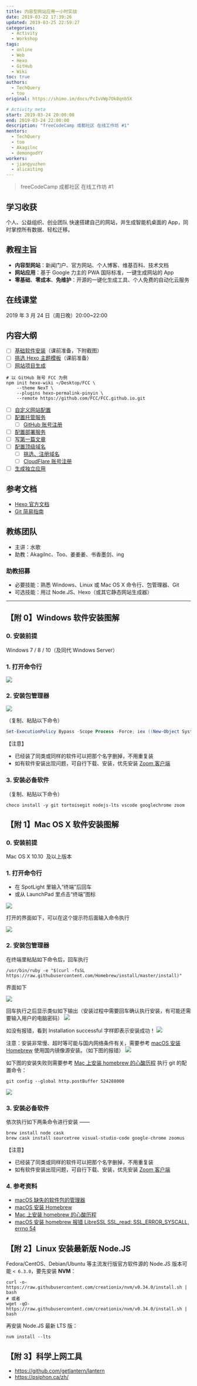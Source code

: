 ```yaml
---
title: 内容型网站应用一小时实战
date: 2019-03-22 17:39:26
updated: 2019-03-25 22:59:27
categories:
  - Activity
  - Workshop
tags:
  - online
  - Web
  - Hexo
  - GitHub
  - Wiki
toc: true
authors:
  - TechQuery
  - too
original: https://shimo.im/docs/PcIvVWp7Ok8qnb5X

# Activity meta
start: 2019-03-24 20:00:00
end: 2019-03-24 22:00:00
description: "freeCodeCamp 成都社区 在线工作坊 #1"
mentors:
  - TechQuery
  - too
  - Akagilnc
  - demongodYY
workers:
  - jiangyuzhen
  - alicaiting
---
```


> freeCodeCamp 成都社区 在线工作坊 #1

## 学习收获

个人、公益组织、创业团队 快速搭建自己的网站，并生成智能机桌面的 App，同时掌控所有数据、轻松迁移。

## 教程主旨

- **内容型网站**：新闻门户、官方网站、个人博客、维基百科、技术文档
- **网站应用**：基于 Google 力主的 PWA 国际标准，一键生成网站的 App
- **零基础**、**零成本**、**免维护**：开源的一键化生成工具、个人免费的自动化云服务

<!-- More -->

## 在线课堂

2019 年 3 月 24 日（周日晚）20:00~22:00

## 内容大纲

- [ ] [基础软件安装](https://tech-query.me/development/coder-start-kit/)（课前准备，下附截图）
- [ ] [挑选 Hexo 主题模板](https://hexo.io/themes/)（课前准备）
- [ ] [网站项目生成](https://tech-query.me/development/wiki-on-git/)

```shell
# 以 GitHub 账号 FCC 为例
npm init hexo-wiki ~/Desktop/FCC \
    --theme NexT \
    --plugins hexo-permalink-pinyin \
    --remote https://github.com/FCC/FCC.github.io.git
```

- [ ] [自定义网站配置](https://hexo.io/zh-cn/docs/configuration)
- [ ] [配置托管服务](https://pages.github.com/)
  - [ ] [GitHub 账号注册](https://github.com/join/)
- [ ] [配置部署服务](https://tech-query.me/development/hello-hexo-travis/)
- [ ] [写第一篇文章](https://hexo.io/zh-cn/docs/front-matter)
- [ ] [配置顶级域名](https://tech-query.me/development/free-web-site/)
  - [ ] [挑选、注册域名](https://www.freenom.com/zh/index.html)
  - [ ] [CloudFlare 账号注册](https://dash.cloudflare.com/sign-up)
- [ ] [生成独立应用](https://github.com/lavas-project/hexo-pwa)

## 参考文档

- [Hexo 官方文档](https://hexo.io/zh-cn/docs/)
- [Git 简易指南](http://www.bootcss.com/p/git-guide/)

## 教练团队

- 主讲：水歌
- 助教：Akagilnc、Too、姜姜姜、书香墨剑、ing

### 助教招募

- 必要技能：熟悉 Windows、Linux 或 Mac OS X 命令行、包管理器、Git
- 可选技能：用过 Node.JS、Hexo（或其它静态网站生成器）

---

## 【附 0】Windows 软件安装图解

### 0. 安装前提

Windows 7 / 8 / 10（及同代 Windows Server）

### 1. 打开命令行

![](PowerShell-0.png)

### 2. 安装包管理器

![](PowerShell-1.png)

（复制、粘贴以下命令）

```powershell
Set-ExecutionPolicy Bypass -Scope Process -Force; iex ((New-Object System.Net.WebClient).DownloadString('https://chocolatey.org/install.ps1'))
```

【注意】

- 已经装了同类或同样的软件可以把那个名字删掉，不用重复装
- 如有软件安装出现问题，可自行下载、安装，优先安装 [Zoom 客户端](https://zoom.us/download#client_4meeting)

### 3. 安装必备软件

（复制、粘贴以下命令）

```shell
choco install -y git tortoisegit nodejs-lts vscode googlechrome zoom
```

## 【附 1】Mac OS X 软件安装图解

### 0. 安装前提

Mac OS X 10.10  及以上版本

### 1. 打开命令行

- 在 SpotLight 里输入“终端”后回车
- 或从 LaunchPad 里点击“终端”图标

![](terminal.png)

打开的界面如下，可以在这个提示符后面输入命令执行

![](terminal-console.png)

### 2. 安装包管理器

在终端里粘贴如下命令后，回车执行

```shell
/usr/bin/ruby -e "$(curl -fsSL https://raw.githubusercontent.com/Homebrew/install/master/install)"
```

界面如下

![](brew-install.png)

回车执行之后显示类似如下输出（安装过程中需要回车确认执行安装，有可能还需要输入用户的电脑密码）
![](brew-install-confirm.png)

如没有报错，看到 Installation successful 字样即表示安装成功！
![](console-succes.png)

注意：安装非常慢、超时等可能与国内网络条件有关，需要参考 [macOS 安装 Homebrew](https://blog.csdn.net/zzq900503/article/details/80404314) 使用国内镜像源安装。（如下图的报错）
![](brew-error2.png)

如下图的安装失败则需要参考 [Mac 上安装 homebrew 的心酸历程](https://blog.csdn.net/sinat_41756672/article/details/80534031) 执行 git 的配置命令：

```shell
git config --global http.postBuffer 524288000
```

![](brew-error2.png)

### 3. 安装必备软件

依次执行如下两条命令进行安装 ——

```shell
brew install node cask
brew cask install sourcetree visual-studio-code google-chrome zoomus
```

【注意】

- 已经装了同类或同样的软件可以把那个名字删掉，不用重复装
- 如有软件安装出现问题，可自行下载、安装，优先安装 [Zoom 客户端](https://zoom.us/download#client_4meeting)

### 4. 参考资料

- [macOS 缺失的软件包的管理器](https://brew.sh/index_zh-cn)
- [macOS 安装 Homebrew](https://blog.csdn.net/zzq900503/article/details/80404314)
- [Mac 上安装 homebrew 的心酸历程](https://blog.csdn.net/sinat_41756672/article/details/80534031)
- [macOS 安装 homebrew 报错 LibreSSL SSL_read: SSL_ERROR_SYSCALL, errno 54](https://juejin.im/post/5b657ee56fb9a04fa5610406)

## 【附 2】Linux 安装最新版 Node.JS

Fedora/CentOS、Debian/Ubuntu 等主流发行版官方软件源的 Node.JS 版本可能 `< 6.3.0`，要先安装 **NVM**：

```shell
curl -o- https://raw.githubusercontent.com/creationix/nvm/v0.34.0/install.sh | bash
# 或者
wget -qO- https://raw.githubusercontent.com/creationix/nvm/v0.34.0/install.sh | bash
```

再安装 Node.JS 最新 LTS 版：

```shell
nvm install --lts
```

## 【附 3】科学上网工具

- https://github.com/getlantern/lantern
- https://psiphon.ca/zh/

